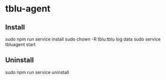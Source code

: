 # tblu-agent
## Install
sudo npm run service install
sudo chown -R tblu:tblu log data
sudo service tbluagent start

## Uninstall
sudo npm run service uninstall
